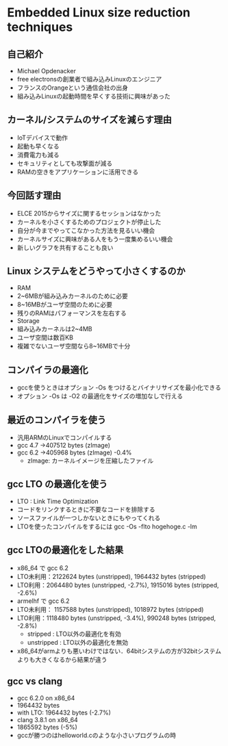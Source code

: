 # Embedded Linux size reduction techniques
## 自己紹介
- Michael Opdenacker
- free electronsの創業者で組み込みLinuxのエンジニア
- フランスのOrangeという通信会社の出身
- 組み込みLinuxの起動時間を早くする技術に興味があった

## カーネル/システムのサイズを減らす理由
- IoTデバイスで動作
- 起動も早くなる
- 消費電力も減る
- セキュリティとしても攻撃面が減る
- RAMの空きをアプリケーションに活用できる

## 今回話す理由
- ELCE 2015からサイズに関するセッションはなかった
- カーネルを小さくするためのプロジェクトが停止した
- 自分が今までやってこなかった方法を見るいい機会
- カーネルサイズに興味がある人をもう一度集めるいい機会
- 新しいグラフを共有することも良い

## Linux システムをどうやって小さくするのか
- RAM
 - 2~6MBが組み込みカーネルのために必要
 - 8~16MBがユーザ空間のために必要
 - 残りのRAMはパフォーマンスを左右する
- Storage
 - 組み込みカーネルは2~4MB
 - ユーザ空間は数百KB
 - 複雑でないユーザ空間なら8~16MBで十分

## コンパイラの最適化
- gccを使うときはオプション -Os をつけるとバイナリサイズを最小化できる
- オプション -Os は -O2 の最適化をサイズの増加なしで行える

## 最近のコンパイラを使う
- 汎用ARMのLinuxでコンパイルする
 - gcc 4.7 →407512 bytes (zImage)
 - gcc 6.2 →405968 bytes (zImage) -0.4%
   - zImage: カーネルイメージを圧縮したファイル

## gcc LTO の最適化を使う
- LTO : Link Time Optimization
- コードをリンクするときに不要なコードを排除する
- ソースファイルが一つしかないときにもやってくれる
- LTOを使ったコンパイルをするには gcc -Os -flto hogehoge.c -lm

## gcc LTOの最適化をした結果
- x86_64 で gcc 6.2
 - LTO未利用：2122624 bytes (unstripped), 1964432 bytes (stripped)
 - LTO利用：2064480 bytes (unstripped, -2.7%), 1915016 bytes (stripped, -2.6%)
- armelhf で gcc 6.2
 - LTO未利用： 1157588 bytes (unstripped), 1018972 bytes (stripped)
 - LTO利用：1118480 bytes (unstripped, -3.4%), 990248 bytes (stripped, -2.8%)
   - stripped : LTO以外の最適化を有効
   - unstripped : LTO以外の最適化を無効
- x86_64がarmよりも悪いわけではない．64bitシステムの方が32bitシステムよりも大きくなるから結果が違う

## gcc vs clang
- gcc 6.2.0 on x86_64
 - 1964432 bytes
 - with LTO: 1964432 bytes (-2.7%)
- clang 3.8.1 on x86_64
 - 1865592 bytes (-5%)
- gccが勝つのはhelloworld.cのような小さいプログラムの時
